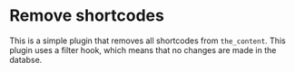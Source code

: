 # Remove shortcodes

This is a simple plugin that removes all shortcodes from `the_content`. This plugin uses a filter hook, which means that no changes are made in the databse. 
